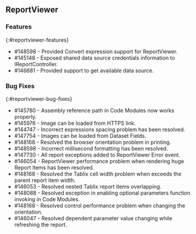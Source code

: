 ## ReportViewer

### Features
{:#reportviewer-features}

* \#148598 - Provided Convert expression support for ReportViewer.
* \#145148 - Exposed shared data source credentials information to IReportController.
* \#146681 - Provided support to get available data source.

### Bug Fixes
{:#reportviewer-bug-fixes}

* \#145780 - Assembly reference path in Code Modules now works properly.
* \#145976 - Image can be loaded from HTTPS link.
* \#144747 - Incorrect expressions spacing problem has been resolved.
* \#147754 - Images can be loaded from Dataset Fields.
* \#148168 - Resolved the browser orientation problem in printing.
* \#148598 - Incorrect millisecond formatting has been resolved.
* \#147730 - All report exceptions added to ReportViewer Error event.
* \#146054 - ReportViewer performance problem when rendering huge Report Items has been resolved.
* \#148168 - Resolved the Tablix cell width problem when exceeds the parent report item width.
* \#146053 - Resolved nested Tablix report items overlapping.
* \#148088 - Resolved exception in enabling optional parameters function invoking in Code Modules.
* \#148168 - Resolved control performance problem when changing the orientation.
* \#146047 - Resolved dependent parameter value changing while refreshing the report.
